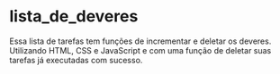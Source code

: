 # lista_de_deveres
Essa lista de tarefas tem funções de incrementar e deletar os deveres. Utilizando HTML, CSS e JavaScript e com uma função de deletar suas tarefas já executadas com sucesso.
